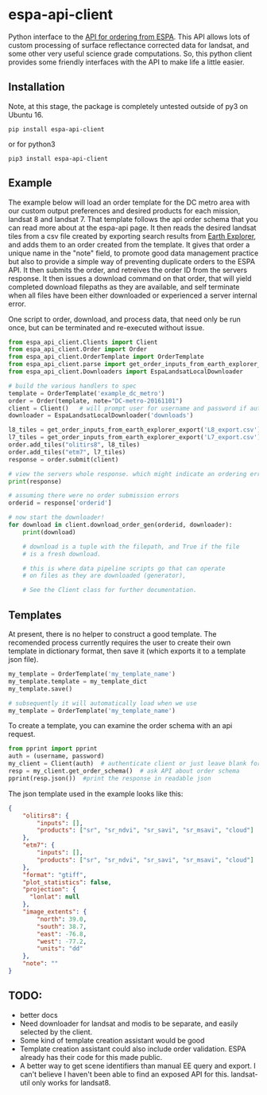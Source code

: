 # espa-api-client

Python interface to the [API for ordering from ESPA](https://github.com/USGS-EROS/espa-api). This API allows lots of custom processing of surface reflectance corrected data for landsat, and some other very useful science grade computations. So, this python client provides some friendly interfaces with the API to make life a little easier.

## Installation
Note, at this stage, the package is completely untested outside of py3 on Ubuntu 16. 

```
pip install espa-api-client
```
or for python3
```
pip3 install espa-api-client
```

## Example
The example below will load an order template for the DC metro area with our custom output preferences
and desired products for each mission, landsat 8 and landsat 7. That template follows the api order schema
that you can read more about at the espa-api page. It then reads the desired landsat tiles from a csv file created by
exporting search results from [Earth Explorer](http://earthexplorer.usgs.gov/), and adds them to an order created
from the template. It gives that order a unique name in the "note" field, to promote good data management practice but also
to provide a simple way of preventing duplicate orders to the ESPA API. It then submits the order, and retreives the order 
ID from the servers response. It then issues a download command on that order, that will yield completed download 
filepaths as they are available, and self terminate when all files have been either downloaded or experienced a server internal error.

One script to order, download, and process data, that need only be run once, but can be terminated and 
re-executed without issue.

```python
from espa_api_client.Clients import Client
from espa_api_client.Order import Order
from espa_api_client.OrderTemplate import OrderTemplate
from espa_api_client.parse import get_order_inputs_from_earth_explorer_export
from espa_api_client.Downloaders import EspaLandsatLocalDownloader

# build the various handlers to spec
template = OrderTemplate('example_dc_metro')
order = Order(template, note="DC-metro-20161101")
client = Client()   # will prompt user for username and password if auth argument not supplied
downloader = EspaLandsatLocalDownloader('downloads')

l8_tiles = get_order_inputs_from_earth_explorer_export('L8_export.csv')
l7_tiles = get_order_inputs_from_earth_explorer_export('L7_export.csv')
order.add_tiles("olitirs8", l8_tiles)
order.add_tiles("etm7", l7_tiles)
response = order.submit(client)

# view the servers whole response. which might indicate an ordering error!
print(response)     

# assuming there were no order submission errors
orderid = response['orderid']

# now start the downloader!
for download in client.download_order_gen(orderid, downloader):
    print(download)

    # download is a tuple with the filepath, and True if the file
    # is a fresh download.

    # this is where data pipeline scripts go that can operate
    # on files as they are downloaded (generator),

    # See the Client class for further documentation.

```

## Templates
At present, there is no helper to construct a good template. The recomended process currently requires the user
to create their own template in dictionary format, then save it (which exports it to a template json file).
```python
my_template = OrderTemplate('my_template_name')
my_template.template = my_template_dict
my_template.save()

# subsequently it will automatically load when we use
my_template = OrderTemplate('my_template_name')
```
To create a template, you can examine the order schema with an api request.
```python
from pprint import pprint
auth = (username, password)
my_client = Client(auth)  # authenticate client or just leave blank for prompt.
resp = my_client.get_order_schema()  # ask API about order schema
pprint(resp.json())  #print the response in readable json
```

The json template used in the example looks like this:
```json
{
    "olitirs8": {
        "inputs": [],
        "products": ["sr", "sr_ndvi", "sr_savi", "sr_msavi", "cloud"]
    },
    "etm7": {
        "inputs": [],
        "products": ["sr", "sr_ndvi", "sr_savi", "sr_msavi", "cloud"]
    },
    "format": "gtiff",
    "plot_statistics": false,
    "projection": {
      "lonlat": null
    },
    "image_extents": {
        "north": 39.0,
        "south": 38.7,
        "east": -76.8,
        "west": -77.2,
        "units": "dd"
    },
    "note": ""
}
```

## TODO:
* better docs
* Need downloader for landsat and modis to be separate, and easily selected by the client.
* Some kind of template creation assistant would be good
* Template creation assistant could also include order validation. ESPA already has their code for this made public.
* A better way to get scene identifiers than manual EE query and export. I can't believe I haven't been able to find an exposed API for this. landsat-util only works for landsat8.
